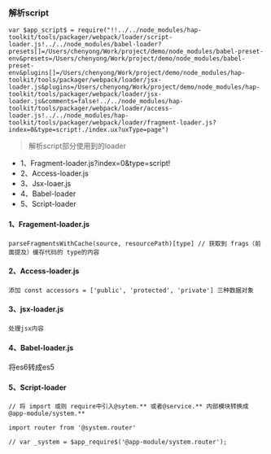 ### 解析script



```
var $app_script$ = require("!!../../node_modules/hap-toolkit/tools/packager/webpack/loader/script-loader.js!../../node_modules/babel-loader?presets[]=/Users/chenyong/Work/project/demo/node_modules/babel-preset-env&presets=/Users/chenyong/Work/project/demo/node_modules/babel-preset-env&plugins[]=/Users/chenyong/Work/project/demo/node_modules/hap-toolkit/tools/packager/webpack/loader/jsx-loader.js&plugins=/Users/chenyong/Work/project/demo/node_modules/hap-toolkit/tools/packager/webpack/loader/jsx-loader.js&comments=false!../../node_modules/hap-toolkit/tools/packager/webpack/loader/access-loader.js!../../node_modules/hap-toolkit/tools/packager/webpack/loader/fragment-loader.js?index=0&type=script!./index.ux?uxType=page")
```



> 解析script部分使用到的loader

- 1、Fragment-loader.js?index=0&type=script!
- 2、Access-loader.js
- 3、Jsx-loaer.js
- 4、Babel-loader
- 5、Script-loader



####  1、Fragement-loader.js

```
parseFragmentsWithCache(source, resourcePath)[type] // 获取到 frags（前面提及）缓存代码的 type的内容
```



#### 2、Access-loader.js

```
添加 const accessors = ['public', 'protected', 'private'] 三种数据对象
```



#### 3、jsx-loader.js

 	处理jsx内容



#### 4、Babel-loader.js

将es6转成es5



#### 5、Script-loader

```
// 将 import 或则 require中引入@sytem.** 或者@service.** 内部模块转换成@app-module/system.**

import router from '@system.router'

// var _system = $app_require$('@app-module/system.router');
```